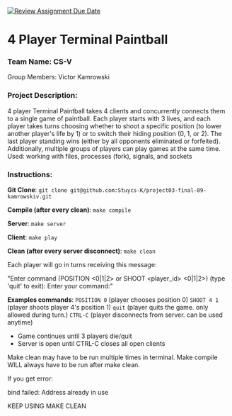 [![Review Assignment Due Date](https://classroom.github.com/assets/deadline-readme-button-22041afd0340ce965d47ae6ef1cefeee28c7c493a6346c4f15d667ab976d596c.svg)](https://classroom.github.com/a/Vh67aNdh)
# 4 Player Terminal Paintball

### Team Name: CS-V

 Group Members: Victor Kamrowski

### Project Description:

4 player Terminal Paintball takes 4 clients and concurrently connects them to a single game of paintball. Each player starts with 3 lives, and each player takes turns choosing whether to shoot a specific position (to lower another player's life by 1) or to switch their hiding position (0, 1, or 2). The last player standing wins (either by all opponents eliminated or forfeited). Additionally, multiple groups of players can play games at the same time. Used: working with files, processes (fork), signals, and sockets

### Instructions:

**Git Clone**:
```git clone git@github.com:Stuycs-K/project03-final-09-kamrowskiv.git```

**Compile (after every clean)**:
```make compile```

**Server**:
```make server```

**Client**:
```make play```

**Clean (after every server disconnect)**:
```make clean```

Each player will go in turns receiving this message:

"Enter command (POSITION <0|1|2> or SHOOT <player_id> <0|1|2>) (type 'quit' to exit): Enter your command:"

**Examples commands**:
```POSITION 0``` (player chooses position 0)
```SHOOT 4 1``` (player shoots player 4's position 1)
```quit``` (player quits the game. only allowed during turn.)
```CTRL-C``` (player disconnects from server. can be used anytime)

- Game continues until 3 players die/quit
- Server is open until CTRL-C closes all open clients

Make clean may have to be run multiple times in terminal. Make compile WILL always have to be run after make clean. 

If you get error:

bind failed: Address already in use

KEEP USING MAKE CLEAN



